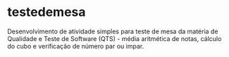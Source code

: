 # testedemesa
Desenvolvimento de atividade simples para teste de mesa da matéria de Qualidade e Teste de Software (QTS) - média aritmética de notas, cálculo do cubo e verificação de número par ou impar.

